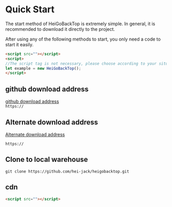 # Quick Start

The start method of HeiGoBackTop is extremely simple. In general, it is recommended to download it directly to the project.

After using any of the following methods to start, you only need a code to start it easily.

```html
<script src=""></script>
<script>
//The script tag is not necessary, please choose according to your situation
let example = new HeiGoBackTop();
</script>
```
## github download address
[github download address]()   
`https://`

## Alternate download address

[Alternate download address]()

`https://`

## Clone to local warehouse

```git
git clone https://github.com/hei-jack/heigobacktop.git
```

## cdn

```html
<script src=""></script>
```